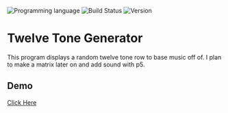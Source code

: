 ![Programming language](https://img.shields.io/badge/Language-Javascript-black.svg)
![Build Status](https://img.shields.io/badge/Build-Passing-brightgreen.svg)
![Version](https://img.shields.io/badge/Version-0.1-blue.svg?style=flat)

# Twelve Tone Generator
This program displays a random twelve tone row to base music off of. I plan to make a matrix later on and add sound with p5.

## Demo
[Click Here](http://manuelvargas.me/Twelve-Tone-Generator/)